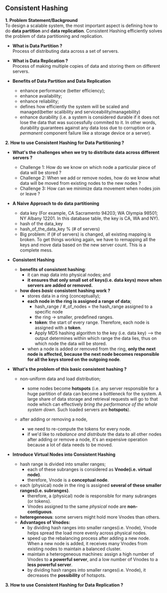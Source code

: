 ## Consistent Hashing

**1. Problem Statement/Background**  
To design a scalable system, the most important aspect is defining how to do **data partition** and **data replication**. Consistent Hashing efficiently solves the problem of data partitioning and replication.

- **What is Data Partition ?**  
Process of distributing data across a set of servers.

- **What is Data Replication ?**  
Process of making multiple copies of data and storing them on different servers.

- **Benefits of Data Partition and Data Replication**
  - enhance performance (better efficiency);
  - enhance availability;
  - enhance reliability;
  - defines how efficiently the system will be scaled and managed(better scalibility and serviceability/managebility)
  - enhance durability (i.e. a system is considered durable if it does not lose the data that was successfully commited to it. In other words, durability guarantees against any data loss due to corruption or a _permanent_ component failure like a storage device or a server). 

**2. How to use Consistent Hashing for Data Partitioning ?**
- **What's the challenges when we try to distribute data across different servers ?**
  - Challenge 1: How do we know on which node a particular piece of data will be stored ?
  - Challenge 2: When we add or remove nodes, how do we know what data will be moved from existing nodes to the new nodes ?
  - Challenge 3: How can we minimize data movement when nodes join or leave ?
- **A Naive Approach to do data partitioning**
  - data key (For example, CA Sacramento 94203; WA Olympia 98501; NY Albany 12201. In this database table, the key is CA, WA and NY).
  - hash of the data_key
  - hash_of_the_data_key % (# of servers)
  - Big problem: if (# of servers) is changed, all existing mapping is broken. To get things working again, we have to remapping all the keys and move data based on the new server count. This is a complete mess.
- **Consistent Hashing**
  - **benefits of consistent hashing**:
    - it can map data into physical nodes; and
    - **it ensures that only small set of keys(i.e. data keys) move when servers are added or removed.**
  - **how does _basic_ consistent hashing work ?**
    - stores data in a ring (conceptually);
    - **each node in the ring is assigned a range of data**;
      - hash_range / #_of_nodes = the hash_range assigned to a specific node
      - the ring -> smaller, predefined ranges.
      - **token**: the start of every range. Therefore, each node is assigned with a **token**.
      - Apply MD5 hashing algorithm to the key (i.e. data key) --> the output determines within which range the data lies, thus on which node the data will be stored.
    - when a node is added or removed from the ring, **only the next node is affected, because the next node becomes responsible for all the keys stored on the outgoing node**.

- **What's the problem of this basic consistent hashing ?**
  -  non-uniform data and load distribution;
      - some nodes become **hotspots** (i.e. any server responsible for a huge partition of data can become a bottleneck for the system. A large share of data storage and retrieval requests will go to that node which can effectively _bring the performance of the whole system down_. Such loaded servers are **hotspots**). 

  -  after adding or removing a node,
      - we need to re-compute the tokens for every node.
      - if we'd like to _rebalance and distribute_ the data to all other nodes after adding or remove a node, it's an expensive operation because a lot of data needs to be moved.

- **Introduce Virtual Nodes into Consistent Hashing**
  -  hash range is divided into smaller ranges;
      - each of these subranges is considered as **Vnode(i.e. virtual node)**.  
      - therefore, Vnode is a **conceptual node**.
  -  each (physical) node in the ring is assigned **several of these smaller ranges(i.e. subranges)**.
      - therefore, a (physical) node is responsible for many subranges (or tokens).  
      - Vnodes assigned to the same _physical_ node are **non-contiguous**.
  -  **heteregeneous**: some servers might hold more Vnodes than others.
  -  **Advantages of Vnodes:**
      - by dividing hash ranges into smaller ranges(i.e. Vnode), Vnode helps spread the load more evenly across physical nodes.
      - speed up the rebalancing process after adding a new node. When a new node is added, it receives many Vnodes from existing nodes to maintain a balanced cluster.
      - maintain a heterogeneous machines: assign a high number of Vnodes to **a powerful server**, and a low number of Vnodes to a **less powerful server**.
      - by dividing hash ranges into smaller ranges(i.e. Vnode), it decreases the **possibility** of hotspots.

**3. How to use Consistent Hashing for Data Replication ?**
